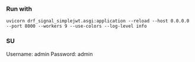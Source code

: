 ### Run with
`uvicorn drf_signal_simplejwt.asgi:application --reload --host 0.0.0.0 --port 8000 --workers 9 --use-colors --log-level info`

### SU
Username: admin
Password: admin
